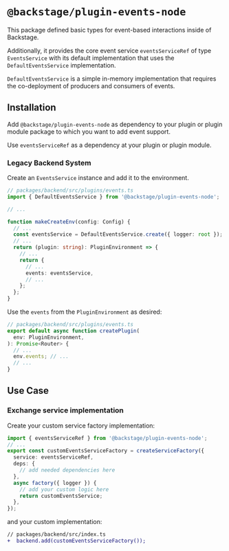 # `@backstage/plugin-events-node`

This package defined basic types for event-based interactions inside of Backstage.

Additionally, it provides the core event service `eventsServiceRef` of type `EventsService`
with its default implementation that uses the `DefaultEventsService` implementation.

`DefaultEventsService` is a simple in-memory implementation
that requires the co-deployment of producers and consumers of events.

## Installation

Add `@backstage/plugin-events-node` as dependency to your plugin or plugin module package
to which you want to add event support.

Use `eventsServiceRef` as a dependency at your plugin or plugin module.

### Legacy Backend System

Create an `EventsService` instance and add it to the environment.

```ts
// packages/backend/src/plugins/events.ts
import { DefaultEventsService } from '@backstage/plugin-events-node';

// ...

function makeCreateEnv(config: Config) {
  // ...
  const eventsService = DefaultEventsService.create({ logger: root });
  // ...
  return (plugin: string): PluginEnvironment => {
    // ...
    return {
      // ...
      events: eventsService,
      // ...
    };
  };
}
```

Use the `events` from the `PluginEnvironment` as desired:

```ts
// packages/backend/src/plugins/events.ts
export default async function createPlugin(
  env: PluginEnvironment,
): Promise<Router> {
  // ...
  env.events; // ...
  // ...
}
```

## Use Case

### Exchange service implementation

Create your custom service factory implementation:

```ts
import { eventsServiceRef } from '@backstage/plugin-events-node';
// ...
export const customEventsServiceFactory = createServiceFactory({
  service: eventsServiceRef,
  deps: {
    // add needed dependencies here
  },
  async factory({ logger }) {
    // add your custom logic here
    return customEventsService;
  },
});
```

and your custom implementation:

```diff
// packages/backend/src/index.ts
+  backend.add(customEventsServiceFactory());
```
